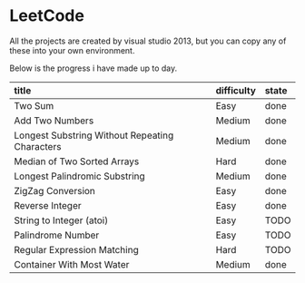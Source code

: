 # LeetCode
All the projects are created by visual studio 2013, but you can copy any of these into your own environment.

Below is the progress i have made up to day.


|title|difficulty|state| 
|:-|:-|:-| 
|Two Sum|Easy|done| 	
|Add Two Numbers|Medium|done| 	
|Longest Substring Without Repeating Characters|Medium|done|	
|Median of Two Sorted Arrays|Hard|done|	
|Longest Palindromic Substring|Medium|done|	
|ZigZag Conversion|Easy|done|	
|Reverse Integer|Easy|done|	
|String to Integer (atoi)|Easy|TODO|	
|Palindrome Number|Easy|TODO|
|Regular Expression Matching|Hard|TODO|
|Container With Most Water|Medium|done|